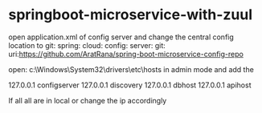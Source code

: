 # springboot-microservice-with-zuul

open application.xml of config server and change the central config location to git:
spring:
  cloud:
    config:
      server:
        git:
          uri:https://github.com/AratRana/spring-boot-microservice-config-repo
          
          
open: c:\Windows\System32\drivers\etc\hosts  in admin mode and add the           

127.0.0.1	configserver
127.0.0.1	discovery
127.0.0.1	dbhost
127.0.0.1	apihost

If all all are in local or change the ip accordingly
